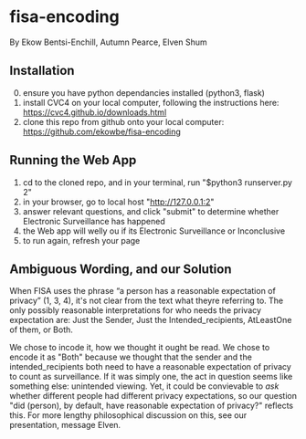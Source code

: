 # fisa-encoding
By Ekow Bentsi-Enchill, Autumn Pearce, Elven Shum

## Installation
0. ensure you have python dependancies installed (python3, flask) 
1. install CVC4 on your local computer, following the instructions here: https://cvc4.github.io/downloads.html
2. clone this repo from github onto your local computer: https://github.com/ekowbe/fisa-encoding

## Running the Web App 
1. cd to the cloned repo, and in your terminal, run "$python3 runserver.py 2"
2. in your browser, go to local host "http://127.0.0.1:2"
3. answer relevant questions, and click "submit" to determine whether Electronic Surveillance has happened
4. the Web app will welly ou if its Electronic Surveillance or Inconclusive
5. to run again, refresh your page
## Ambiguous Wording, and our Solution
When FISA uses the phrase “a person has a reasonable expectation of privacy” (1, 3, 4), it's not clear from the text what theyre referring to. The only possibly reasonable interpretations for who needs the privacy expectation are: Just the Sender, Just the Intended_recipients, AtLeastOne of them, or Both.

We chose to incode it, how we thought it ought be read. We chose to encode it as "Both" because we thought that the sender and the intended_recipients both need to have a reasonable expectation of privacy to count as surveillance. If it was simply one, the act in question seems like something else: unintended viewing. Yet, it could be convievable to *ask* whether different people had different privacy expectations, so our question "did (person), by default, have reasonable expectation of privacy?" reflects this.
For more lengthy philosophical discussion on this, see our presentation, message Elven. 
